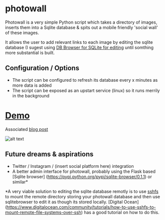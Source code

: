 # photowall

Photowall is a very simple Python script which takes a directory of images, 
inserts them into a Sqlite database & spits out a mobile friendly 'social wall' of these images.

It allows the user to add relevant links to each image by editing the sqlite database 
(I sugest using [DB Browser for SQLite for editing](https://github.com/sqlitebrowser/sqlitebrowser) until somthing more 
substantial is built. 

## Configuration / Options
* The script can be configured to refresh its database every x minutes as more data is added
* The script can be exposed as an upstart service (linux) so it runs merrily in the background


# [Demo](http://wall.shebangs.co)
Associated [blog post](https://karmacomputing.co.uk/blog/our-news-1/post/photo-wall-8)

![alt text](http://i61.tinypic.com/2wp6qub.png "Example")

## Future dreams & aspirations
* Twitter / Instagram / (insert social platform here) integration 
* A better admin interface for photowall, probably using the Flask based 
[Sqlite browser] (https://pypi.python.org/pypi/sqlite-browser/0.1.1) or similar*

*A very viable solution to editing the sqlite database remotly is to use [sshfs](fuse.sourceforge.net/sshfs.html) 
to mount the remote directory storing your photowall database and then use sqlitebrowser to edit it as though its stored locally.
[Digital Ocean] (https://www.digitalocean.com/community/tutorials/how-to-use-sshfs-to-mount-remote-file-systems-over-ssh)
 has a good tutorial on how to do this.
